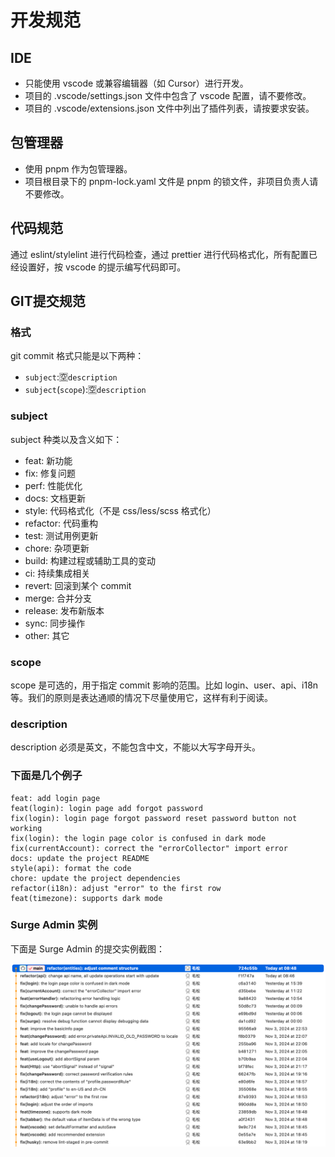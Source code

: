 # 开发规范

## IDE

- 只能使用 vscode 或兼容编辑器（如 Cursor）进行开发。
- 项目的 .vscode/settings.json 文件中包含了 vscode 配置，请不要修改。
- 项目的 .vscode/extensions.json 文件中列出了插件列表，请按要求安装。

## 包管理器

- 使用 pnpm 作为包管理器。
- 项目根目录下的 pnpm-lock.yaml 文件是 pnpm 的锁文件，非项目负责人请不要修改。

## 代码规范

通过 eslint/stylelint 进行代码检查，通过 prettier 进行代码格式化，所有配置已经设置好，按 vscode 的提示编写代码即可。

## GIT提交规范

### 格式

git commit 格式只能是以下两种：

- `subject`:🈳`description`
- `subject`(`scope`):🈳`description`

### subject

subject 种类以及含义如下：

- feat: 新功能
- fix: 修复问题
- perf: 性能优化
- docs: 文档更新
- style: 代码格式化（不是 css/less/scss 格式化）
- refactor: 代码重构
- test: 测试用例更新
- chore: 杂项更新
- build: 构建过程或辅助工具的变动
- ci: 持续集成相关
- revert: 回滚到某个 commit
- merge: 合并分支
- release: 发布新版本
- sync: 同步操作
- other: 其它

### scope

scope 是可选的，用于指定 commit 影响的范围。比如 login、user、api、i18n 等。我们的原则是表达通顺的情况下尽量使用它，这样有利于阅读。

### description

description 必须是英文，不能包含中文，不能以大写字母开头。

### 下面是几个例子

```
feat: add login page
feat(login): login page add forgot password
fix(login): login page forgot password reset password button not working
fix(login): the login page color is confused in dark mode
fix(currentAccount): correct the "errorCollector" import error
docs: update the project README
style(api): format the code
chore: update the project dependencies
refactor(i18n): adjust "error" to the first row
feat(timezone): supports dark mode
```

### Surge Admin 实例

下面是 Surge Admin 的提交实例截图：

![Surge Admin Commit Example](./assets/surge-admin-commit-example.png ':class=doc-image')
